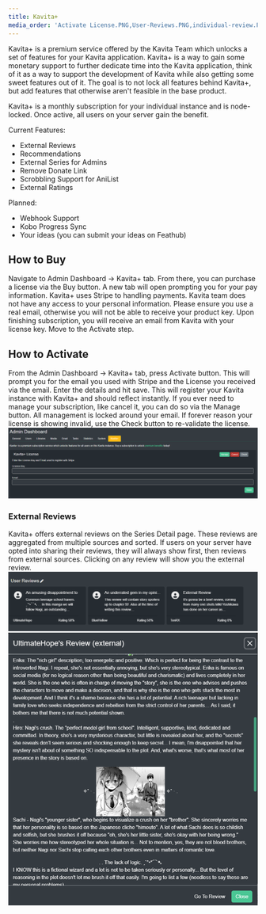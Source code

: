 ```yaml
---
title: Kavita+
media_order: 'Activate License.PNG,User-Reviews.PNG,individual-review.PNG'
---
```


Kavita+ is a premium service offered by the Kavita Team which unlocks a set of features for your Kavita application. Kavita+ is a way to gain some monetary support to further dedicate time into the Kavita application, think of it as a way to support the development of Kavita while also getting some sweet features out of it. The goal is to not lock all features behind Kavita+, but add features that otherwise aren't feasible in the base product.

Kavita+ is a monthly subscription for your individual instance and is node-locked. Once active, all users on your server gain the benefit.

Current Features:
- External Reviews
- Recommendations
- External Series for Admins
- Remove Donate Link
- Scrobbling Support for AniList
- External Ratings

Planned:
- Webhook Support
- Kobo Progress Sync
- Your ideas (you can submit your ideas on Feathub)

## How to Buy
Navigate to Admin Dashboard -> Kavita+ tab. From there, you can purchase a license via the Buy button. A new tab will open prompting you for your pay information. Kavita+ uses Stripe to handling payments. Kavita team does not have any access to your personal information. Please ensure you use a real email, otherwise you will not be able to receive your product key. Upon finishing subscription, you will receive an email from Kavita with your license key. Move to the Activate step.

## How to Activate
From the Admin Dashboard -> Kavita+ tab, press Activate button. This will prompt you for the email you used with Stripe and the License you received via the email. Enter the details and hit save. This will register your Kavita instance with Kavita+ and should reflect instantly. If you ever need to manage your subscription, like cancel it, you can do so via the Manage button. All management is locked around your email. If forever reason your license is showing invalid, use the Check button to re-validate the license.
![Activate%20License](Activate%20License.PNG "Activate%20License")

### External Reviews
Kavita+ offers external reviews on the Series Detail page. These reviews are aggregated from multiple sources and sorted. If users on your server have opted into sharing their reviews, they will always show first, then reviews from external sources. Clicking on any review will show you the external review.
![User-Reviews](User-Reviews.PNG "User-Reviews")
![individual-review](individual-review.PNG "individual-review")

